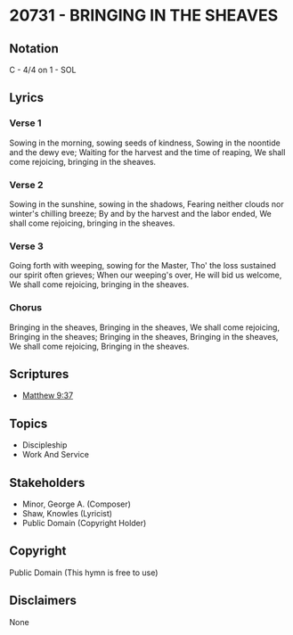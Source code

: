 # 20731 - BRINGING IN THE SHEAVES

## Notation

C - 4/4 on 1 - SOL

## Lyrics

### Verse 1

Sowing in the morning, sowing seeds of kindness, Sowing in the noontide and the dewy eve; Waiting for the harvest and the time of reaping, We shall come rejoicing, bringing in the sheaves.

### Verse 2

Sowing in the sunshine, sowing in the shadows, Fearing neither clouds nor winter's chilling breeze; By and by the harvest and the labor ended, We shall come rejoicing, bringing in the sheaves.

### Verse 3

Going forth with weeping, sowing for the Master, Tho' the loss sustained our spirit often grieves; When our weeping's over, He will bid us welcome, We shall come rejoicing, bringing in the sheaves.

### Chorus

Bringing in the sheaves, Bringing in the sheaves, We shall come rejoicing, Bringing in the sheaves; Bringing in the sheaves, Bringing in the sheaves, We shall come rejoicing, Bringing in the sheaves.


## Scriptures

- [Matthew 9:37](https://www.biblegateway.com/passage/?search=Matthew%209%3A37)

## Topics

- Discipleship
- Work And Service

## Stakeholders

- Minor, George A. (Composer)
- Shaw, Knowles (Lyricist)
- Public Domain (Copyright Holder)

## Copyright

Public Domain
(This hymn is free to use)

## Disclaimers

None


